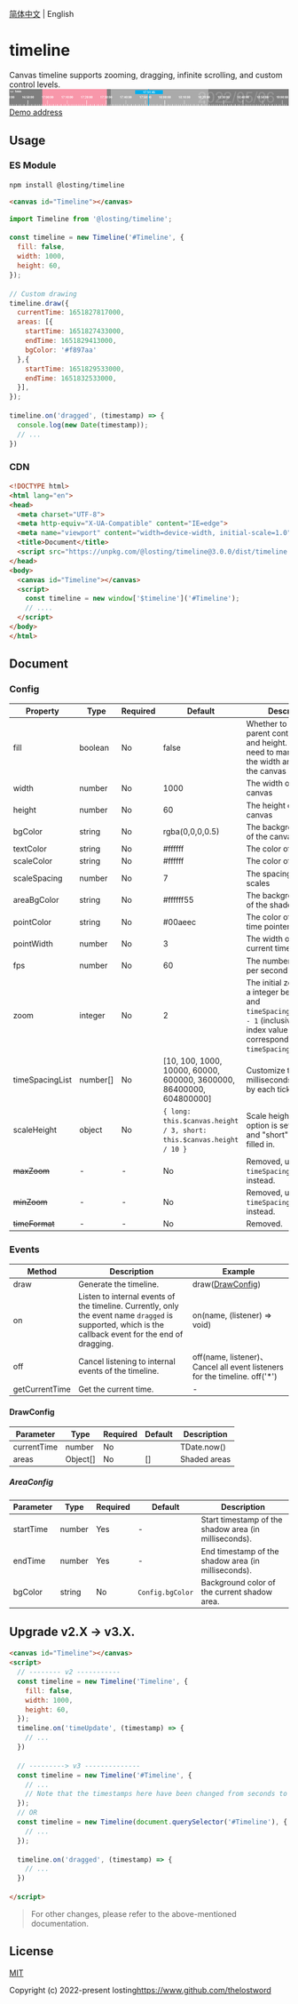 [简体中文](./README.md) | English
# timeline
Canvas timeline supports zooming, dragging, infinite scrolling, and custom control levels.
![preview](./example/demo.png)
[Demo address](https://thelostword.github.io/timeline/)

## Usage
### ES Module
``` shell
npm install @losting/timeline
```
``` html
<canvas id="Timeline"></canvas>
```

``` JavaScript
import Timeline from '@losting/timeline';

const timeline = new Timeline('#Timeline', {
  fill: false,
  width: 1000,
  height: 60,
});

// Custom drawing
timeline.draw({
  currentTime: 1651827817000,
  areas: [{
    startTime: 1651827433000,
    endTime: 1651829413000,
    bgColor: '#f897aa'
  },{
    startTime: 1651829533000,
    endTime: 1651832533000,
  }],
});

timeline.on('dragged', (timestamp) => {
  console.log(new Date(timestamp));
  // ...
})
```

### CDN
``` html
<!DOCTYPE html>
<html lang="en">
<head>
  <meta charset="UTF-8">
  <meta http-equiv="X-UA-Compatible" content="IE=edge">
  <meta name="viewport" content="width=device-width, initial-scale=1.0">
  <title>Document</title>
  <script src="https://unpkg.com/@losting/timeline@3.0.0/dist/timeline.iife.js"></script>
</head>
<body>
  <canvas id="Timeline"></canvas>
  <script>
    const timeline = new window['$timeline']('#Timeline');
    // ....
  </script>
</body>
</html>
```

## Document
### Config
| Property | Type | Required | Default | Description |
| --- | --- | --- | --- | --- |
| fill | boolean | No | false | Whether to fit the parent container width and height. If false, you need to manually set the width and height of the canvas |
| width | number | No | 1000 | The width of the canvas |
| height | number | No | 60 | The height of the canvas |
| bgColor | string | No | rgba(0,0,0,0.5) | The background color of the canvas |
| textColor | string | No | #ffffff | The color of the text |
| scaleColor | string | No | #ffffff | The color of the scale |
| scaleSpacing | number | No | 7 | The spacing between scales |
| areaBgColor | string | No | #ffffff55 | The background color of the shaded area |
| pointColor | string | No | #00aeec | The color of the current time pointer |
| pointWidth | number | No | 3 | The width of the current time pointer |
| fps | number | No | 60 | The number of frames per second |
| zoom | integer | No | 2 | The initial zoom value, a integer between `0` and `timeSpacingList.length - 1` (inclusive),The index value corresponding to `timeSpacingList`. |
| timeSpacingList | number[] | No | [10, 100, 1000, 10000, 60000, 600000, 3600000, 86400000, 604800000] | Customize the time (in milliseconds) occupied by each tick. |
| scaleHeight | object | No | `{ long: this.$canvas.height / 3, short: this.$canvas.height / 10 }` | Scale height. If this option is set, "long" and "short" must be filled in. |
| ~~maxZoom~~ | - | - | No | Removed, use `timeSpacingList` instead. |
| ~~minZoom~~ | - | - | No | Removed, use `timeSpacingList` instead. |
| ~~timeFormat~~ | - | - | No | Removed. |

### Events

| Method | Description | Example |
| --- | --- | --- |
| draw | Generate the timeline. | draw([DrawConfig](#DrawConfig)) |
| on | Listen to internal events of the timeline. Currently, only the event name `dragged` is supported, which is the callback event for the end of dragging. | on(name, (listener) => void) |
| off | Cancel listening to internal events of the timeline. | off(name, listener)、 Cancel all event listeners for the timeline. off('*') |
| getCurrentTime | Get the current time. | - |

#### DrawConfig
| Parameter | Type | Required | Default | Description |
| --- | --- | --- | --- | --- |
| currentTime | number | No | | TDate.now() | The center point points to the timestamp in milliseconds. |
| areas | Object[] | No | [] | Shaded areas |

##### AreaConfig
| Parameter | Type | Required | Default | Description |
| --- | --- | --- | --- | --- |
| startTime | number | Yes | - | Start timestamp of the shadow area (in milliseconds). |
| endTime | number | Yes | - | End timestamp of the shadow area (in milliseconds). |
| bgColor | string | No | `Config.bgColor` | Background color of the current shadow area. |


## Upgrade v2.X -> v3.X.
``` html
<canvas id="Timeline"></canvas>
<script>
  // -------- v2 -----------
  const timeline = new Timeline('Timeline', {
    fill: false,
    width: 1000,
    height: 60,
  });
  timeline.on('timeUpdate', (timestamp) => {
    // ...
  })

  // ---------> v3 --------------
  const timeline = new Timeline('#Timeline', {
    // ...
    // Note that the timestamps here have been changed from seconds to milliseconds.
  });
  // OR
  const timeline = new Timeline(document.querySelector('#Timeline'), {
    // ...
  });

  timeline.on('dragged', (timestamp) => {
    // ...
  })

</script>

```
> For other changes, please refer to the above-mentioned documentation.

## License

[MIT](https://opensource.org/licenses/MIT)

Copyright (c) 2022-present losting<https://www.github.com/thelostword>
